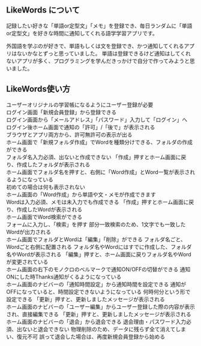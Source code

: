 ## LikeWords について
 記録したい好きな「単語or定型文」「メモ」を登録でき、毎日ランダムに「単語or定型文」を好きな時間に通知してくれる語学学習アプリです。

外国語を学ぶのが好きで、単語もしくは文を登録でき、かつ通知してくれるアプリはないかなとずっと思っていました。
単語は登録できるけど通知はしてくれないアプリが多く、プログラミングを学んだきっかけで自分で作ってみようと思いました。



## LikeWords使い方
<dl>
<dt>ユーザーオリジナルの学習帳になるようにユーザー登録が必要</dt>
    ログイン画面「新規会員登録」から登録できる

<dt>ログイン画面から「メールアドレス」「パスワード」入力して「ログイン」へ</dt>

<dt>ログイン後ホーム画面で通知の「許可」/「後で」が表示される</dt>
    ブラウザとアプリ両方から、許可無許可の表示が出る

<dt>ホーム画面で「新規フォルダ作成」でWordを種類分けできる、フォルダの作成ができる</dt>
    フォルダ名入力必須、出ないと作成できない
    「作成」押すとホーム画面に戻り、作成したフォルダが表示される

<dt>ホーム画面でフォルダ名を押すと、右側に「Word作成」とWord一覧が表示されるようになっている</dt>
    初めての場合は何も表示されない

<dt>ホーム画面の「Word作成」から単語や文・メモが作成できます</dt>
    Wordは入力必須、メモは未入力でも作成できる
    「作成」押すとホーム画面に戻り、作成したWordが表示される

<dt>ホーム画面でWord検索ができる</dt>
    フォームに入力し、「検索」を押す
    部分一致検索のため、1文字でも一致したWordが出力される

<dt>ホーム画面でフォルダとWordは「編集」「削除」ができる
    フォルダ名ごと、Wordごと右側に配置される
    フォルダ名やWordにはすでに作成した、フォルダ名やWordが表示される
    「編集」押すと、ホーム画面に戻りフォルダ名やWordが変更されている

<dt>ホーム画面の右下のモノクロのベルマークで通知ON/OFFの切替ができる
    通知ONにした時Thanks通知がくるようになっている

<dt>ホーム画面のナビバーの「通知時間設定」から通知時間を設定できる
    通知がOFFになっていると、時間設定できないようになっている
    何時何分という形で設定できる
    「更新」押すと、更新しましたメッセージが表示される

<dt>ホーム画面のナビバーの「ユーザー編集」からユーザー登録した際の内容が表示され、直接編集できる
    「更新」押すと、更新しましたメッセージが表示される

<dt>ホーム画面のナビバーの「退会」から退会できる
    退会理由・パスワード入力必須、出ないと退会できない
    物理削除のため、データに残らず全て消えてしまい、復元不可
    誤って退会した場合は、再度新規会員登録から始める
</dl>
